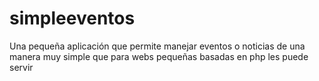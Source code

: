 # simpleeventos
Una pequeña aplicación que permite manejar eventos o noticias de una manera muy simple que para webs pequeñas basadas en php les puede servir

